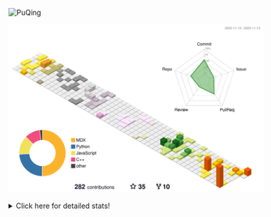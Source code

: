 ![PuQing](https://user-images.githubusercontent.com/27223114/171565019-9a56fae6-b08b-421f-99db-7e830da42371.png)

![](./profile-3d-contrib/profile-season-animate.svg)

<details>
<summary>Click here for detailed stats!</summary>

<!--START_SECTION:waka-->
![Lines of code](https://img.shields.io/badge/From%20Hello%20World%20I%27ve%20Written-865.8%20thousand%20lines%20of%20code-blue)

**🐱 My GitHub Data** 

> 📦 258.2 kB Used in GitHub's Storage 
 > 
> 🏆 262 Contributions in the Year 2023
 > 
> 🚫 Not Opted to Hire
 > 
> 📜 36 Public Repositories 
 > 
> 🔑 27 Private Repositories 
 > 
**I'm an Early 🐤** 

```text
🌞 Morning                497 commits         ████░░░░░░░░░░░░░░░░░░░░░   14.74 % 
🌆 Daytime                1662 commits        ████████████░░░░░░░░░░░░░   49.29 % 
🌃 Evening                382 commits         ███░░░░░░░░░░░░░░░░░░░░░░   11.33 % 
🌙 Night                  831 commits         ██████░░░░░░░░░░░░░░░░░░░   24.64 % 
```


📊 **This Week I Spent My Time On** 

```text
💬 Programming Languages: 
Python                   6 hrs 7 mins        ████████████░░░░░░░░░░░░░   47.48 % 
Markdown                 5 hrs 3 mins        ██████████░░░░░░░░░░░░░░░   39.25 % 
YAML                     36 mins             █░░░░░░░░░░░░░░░░░░░░░░░░   04.70 % 
Other                    32 mins             █░░░░░░░░░░░░░░░░░░░░░░░░   04.19 % 
Text                     21 mins             █░░░░░░░░░░░░░░░░░░░░░░░░   02.74 % 

🔥 Editors: 
VS Code                  7 hrs 51 mins       ███████████████░░░░░░░░░░   60.98 % 
Obsidian                 5 hrs 1 min         ██████████░░░░░░░░░░░░░░░   39.02 % 

💻 Operating System: 
Linux                    6 hrs 53 mins       █████████████░░░░░░░░░░░░   53.43 % 
Windows                  5 hrs 59 mins       ████████████░░░░░░░░░░░░░   46.57 % 
```


<!--END_SECTION:waka-->
</details>
